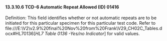 #### 13.3.10.6 TCD-6 Automatic Repeat Allowed (ID) 01416

Definition: This field identifies whether or not automatic repeats are to be initiated for this particular specimen for this particular test code. Refer to file:///E:\V2\v2.9%20final%20Nov%20from%20Frank\V29_CH02C_Tables.docx#HL70136[_HL7 Table 0136 -Yes/no Indicator_] for valid values.
